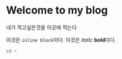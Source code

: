 # Welcome to my blog

내가 적고싶은것을 이곳에 적는다

이것은 `inline block`이다.
이것은 *italic* **bold**이다.

```sh
cd ~
```
